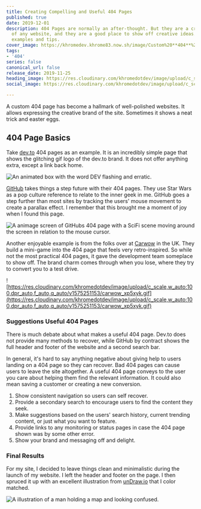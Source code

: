 ```yaml
---
title: Creating Compelling and Useful 404 Pages
published: true
date: 2019-12-01
description: 404 Pages are normally an after-thought. But they are a critical part
  of any website, and they are a good place to show off creative ideas. Here are some
  examples and tips.
cover_image: https://khromedev.khrome83.now.sh/image/Custom%20**404**%20Pages%20on%20Zeit%20Now%20v2%20Platform.png?theme=dark-mode&md=1&pattern=hexagons&screen=cover-image&undraw=page-not-found
tags:
- '404'
series: false
canonical_url: false
release_date: 2019-11-25
heading_image: https://res.cloudinary.com/khromedotdev/image/upload/c_scale,w_auto:100,dpr_auto,f_auto,q_auto/v1574687425/Dev.to_Post_-_4_wogqed.png
social_image: https://res.cloudinary.com/khromedotdev/image/upload/c_scale,w_auto:100,dpr_auto,f_auto,q_auto/v1574687425/Twitter_Post_-_4_ztnodm.png

---
```

A custom 404 page has become a hallmark of well-polished websites. It allows expressing the creative brand of the site. Sometimes it shows a neat trick and easter eggs.

## 404 Page Basics

Take [dev.to](https://dev.to/404) 404 pages as an example. It is an incredibly simple page that shows the glitching gif logo of the dev.to brand. It does not offer anything extra, except a link back home.

![An animated box with the word DEV flashing and erratic.](https://res.cloudinary.com/khromedotdev/image/upload/c_scale,w_auto:100,dpr_auto,f_auto,q_auto/v1570448524/dev_to_404_nfgiri.gif "Dev.to 404 Page")

[GitHub](https://github.com/404) takes things a step future with their 404 pages. They use Star Wars as a pop culture reference to relate to the inner geek in me. GitHub goes a step further than most sites by tracking the users' mouse movement to create a parallax effect. I remember that this brought me a moment of joy when I found this page.

![A animage screen of GitHubs 404 page with a SciFi scene moving around the screen in relation to the mouse cursor.](https://res.cloudinary.com/khromedotdev/image/upload/c_scale,w_auto:100,dpr_auto,f_auto,q_auto/v1570448524/github_404_ryiozm.gif "GitHub 404 Page")

Another enjoyable example is from the folks over at [Carwow](https://www.carwow.co.uk/404.html "Carwow 404 Page") in the UK. They build a mini-game into the 404 page that feels very retro-inspired. So while not the most practical 404 pages, it gave the development team someplace to show off. The brand charm comes through when you lose, where they try to convert you to a test drive.

![https://res.cloudinary.com/khromedotdev/image/upload/c_scale,w_auto:100,dpr_auto,f_auto,q_auto/v1575251153/carwow_xp5xyk.gif](https://res.cloudinary.com/khromedotdev/image/upload/c_scale,w_auto:100,dpr_auto,f_auto,q_auto/v1575251153/carwow_xp5xyk.gif)

### Suggestions Useful 404 Pages

There is much debate about what makes a useful 404 page. Dev.to does not provide many methods to recover, while GitHub by contract shows the full header and footer of the website and a second search bar.

In general, it's hard to say anything negative about giving help to users landing on a 404 page so they can recover. Bad 404 pages can cause users to leave the site altogether. A useful 404 page conveys to the user you care about helping them find the relevant information. It could also mean saving a customer or creating a new conversion.

1. Show consistent navigation so users can self recover.
2. Provide a secondary search to encourage users to find the content they seek.
3. Make suggestions based on the users' search history, current trending content, or just what you want to feature.
4. Provide links to any monitoring or status pages in case the 404 page shown was by some other error.
5. Show your brand and messaging off and delight.

### Final Results

For my site, I decided to leave things clean and minimalistic during the launch of my website. I left the header and footer on the page. I then spruced it up with an excellent illustration from [unDraw.io](https://undraw.co) that I color matched.

![A illustration of a man holding a map and looking confused.](https://res.cloudinary.com/khromedotdev/image/upload/c_scale,w_auto:100,dpr_auto,f_auto,q_auto/v1570448524/custom_404_kgq3ro.png "Khrome.dev 404 Page")